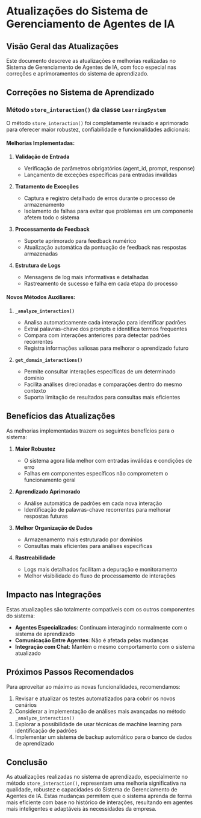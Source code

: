 # Atualizações do Sistema de Gerenciamento de Agentes de IA

## Visão Geral das Atualizações

Este documento descreve as atualizações e melhorias realizadas no Sistema de Gerenciamento de Agentes de IA, com foco especial nas correções e aprimoramentos do sistema de aprendizado.

## Correções no Sistema de Aprendizado

### Método `store_interaction()` da classe `LearningSystem`

O método `store_interaction()` foi completamente revisado e aprimorado para oferecer maior robustez, confiabilidade e funcionalidades adicionais:

#### Melhorias Implementadas:

1. **Validação de Entrada**
   - Verificação de parâmetros obrigatórios (agent_id, prompt, response)
   - Lançamento de exceções específicas para entradas inválidas

2. **Tratamento de Exceções**
   - Captura e registro detalhado de erros durante o processo de armazenamento
   - Isolamento de falhas para evitar que problemas em um componente afetem todo o sistema

3. **Processamento de Feedback**
   - Suporte aprimorado para feedback numérico
   - Atualização automática da pontuação de feedback nas respostas armazenadas

4. **Estrutura de Logs**
   - Mensagens de log mais informativas e detalhadas
   - Rastreamento de sucesso e falha em cada etapa do processo

#### Novos Métodos Auxiliares:

1. **`_analyze_interaction()`**
   - Analisa automaticamente cada interação para identificar padrões
   - Extrai palavras-chave dos prompts e identifica termos frequentes
   - Compara com interações anteriores para detectar padrões recorrentes
   - Registra informações valiosas para melhorar o aprendizado futuro

2. **`get_domain_interactions()`**
   - Permite consultar interações específicas de um determinado domínio
   - Facilita análises direcionadas e comparações dentro do mesmo contexto
   - Suporta limitação de resultados para consultas mais eficientes

## Benefícios das Atualizações

As melhorias implementadas trazem os seguintes benefícios para o sistema:

1. **Maior Robustez**
   - O sistema agora lida melhor com entradas inválidas e condições de erro
   - Falhas em componentes específicos não comprometem o funcionamento geral

2. **Aprendizado Aprimorado**
   - Análise automática de padrões em cada nova interação
   - Identificação de palavras-chave recorrentes para melhorar respostas futuras

3. **Melhor Organização de Dados**
   - Armazenamento mais estruturado por domínios
   - Consultas mais eficientes para análises específicas

4. **Rastreabilidade**
   - Logs mais detalhados facilitam a depuração e monitoramento
   - Melhor visibilidade do fluxo de processamento de interações

## Impacto nas Integrações

Estas atualizações são totalmente compatíveis com os outros componentes do sistema:

- **Agentes Especializados**: Continuam interagindo normalmente com o sistema de aprendizado
- **Comunicação Entre Agentes**: Não é afetada pelas mudanças
- **Integração com Chat**: Mantém o mesmo comportamento com o sistema atualizado

## Próximos Passos Recomendados

Para aproveitar ao máximo as novas funcionalidades, recomendamos:

1. Revisar e atualizar os testes automatizados para cobrir os novos cenários
2. Considerar a implementação de análises mais avançadas no método `_analyze_interaction()`
3. Explorar a possibilidade de usar técnicas de machine learning para identificação de padrões
4. Implementar um sistema de backup automático para o banco de dados de aprendizado

## Conclusão

As atualizações realizadas no sistema de aprendizado, especialmente no método `store_interaction()`, representam uma melhoria significativa na qualidade, robustez e capacidades do Sistema de Gerenciamento de Agentes de IA. Estas mudanças permitem que o sistema aprenda de forma mais eficiente com base no histórico de interações, resultando em agentes mais inteligentes e adaptáveis às necessidades da empresa.
